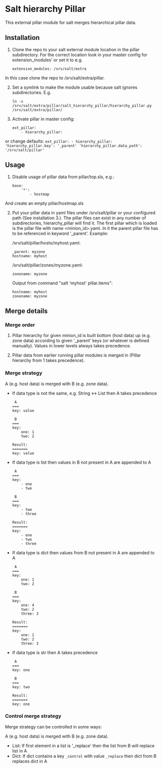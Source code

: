 # Salt hierarchy Pillar

This external pillar module for salt merges hierarchical pillar data.

## Installation

1. Clone the repo to your salt external module location in the pillar subdirectory. For the correct location look in your master config for extension_modules' or set it to e.g.
    ```
    extension_modules: /srv/salt/extra
    ```
In this case clone the repo to /srv/salt/extra/pillar.

2. Set a symlink to make the module usable because salt ignores subdirectories. E.g. 
    ```
    ln -s /srv/salt/extra/pillar/salt_hierarchy_pillar/hierarchy_pillar.py /srv/salt/extra/pillar/
    ```

3. Activate pillar in master config:
    ```
    ext_pillar:
        - hierarchy_pillar:
    ```
or change defaults:
    ```
    ext_pillar:
        - hierarchy_pillar:
            'hierarchy_pillar.key': '_parent'
            'hierarchy_pillar.data_path': '/srv/salt/pillar'
    ```

## Usage

1. Disable usage of pillar data from pillar/top.sls, e.g.:
    ```
    base:
        '*':
            - hostmap
    ```
And create an empty pillar/hostmap.sls

2. Put your pillar data in yaml files under /srv/salt/pillar or your configured path (See installation 3.). The pillar files can exist in any number of subdirectories, hierarchy_pillar will find it. The first pillar which is loaded is the pillar file with name <minion_id>.yaml. In it the parent pillar file has to be referenced in keyword '_parent'. Example:

    /srv/salt/pillar/hosts/myhost.yaml:
    ```
    _parent: myzone
    hostname: myhost
    ```

    /srv/salt/pillar/zones/myzone.yaml:
    ```
    zonename: myzone
    ```

    Output from command "salt 'myhost' pillar.items":

    ```
    hostname: myhost
    zonename: myzone
    ```

## Merge details

### Merge order

1. Pillar hierarchy for given minion_id is built bottom (host data) up (e.g. zone data) according to given '_parent' keys (or whatever is defined manually). Values in lower levels always takes precedence.

2. Pillar data from earlier running pillar modules is merged in (Pillar hierarchy from 1 takes precedence).

### Merge strategy

A (e.g. host data) is merged with B (e.g. zone data).

* If data type is not the same, e.g. String <-> List then A takes precedence
    ```
     A
    === 
    key: value

     B
    === 
    key: 
        one: 1
        two: 2
    
    Result:
    =======
    key: value
    ```
* If data type is list then values in B not present in A are appended to A
    ```
     A
    ===
    key:
        - one 
        - two

     B    
    === 
    key:
        - two
        - three

    Result:
    =======
    key:
        - one
        - two
        - three  
    ```
* If data type is dict then values from B not present in A are appended to A
    ```
     A
    ===
    key:
        one: 1
        two: 2

     B
    ===
    key:
        one: 4
        two: 2
        three: 3

    Result:
    =======
    key:
        one: 1
        two: 2
        three: 3
    ```
* If data type is str then A takes precedence
    ```
     A
    ===
    key: one

     B
    ===
    key: two

    Result:
    =======
    key: one
    ```

### Control merge strategy

Merge strategy can be controlled in some ways:

A (e.g. host data) is merged with B (e.g. zone data).

* List:
    If first element in a list is '_replace' then the list from B will replace list in A
* Dict:
   If dict contains a key `_control` with value `_replace` then dict from B replaces dict in A
